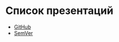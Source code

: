 # Список презентаций
* [GitHub](github/index.html "GitHub")
* [SemVer](semver/index.html "Семантическое версионирование")
